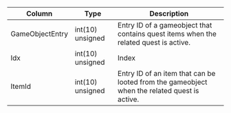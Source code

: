 
Column | Type | Description
--- | --- | ---
GameObjectEntry | int(10) unsigned | Entry ID of a gameobject that contains quest items when the related quest is active.
Idx | int(10) unsigned | Index
ItemId | int(10) unsigned | Entry ID of an item that can be looted from the gameobject when the related quest is active.

